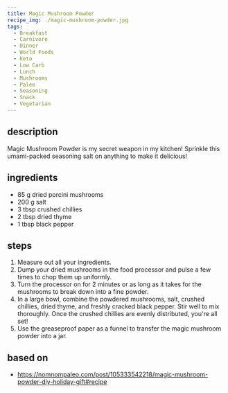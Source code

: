 ```yaml
---
title: Magic Mushroom Powder
recipe_img: ./magic-mushroom-powder.jpg
tags:
  - Breakfast
  - Carnivore
  - Dinner
  - World Foods
  - Keto
  - Low Carb
  - Lunch
  - Mushrooms
  - Paleo
  - Seasoning
  - Snack
  - Vegetarian
---
```


## description

Magic Mushroom Powder is my secret weapon in my kitchen! Sprinkle this umami-packed seasoning salt on anything to make it delicious!

## ingredients

- 85 g dried porcini mushrooms
- 200 g salt
- 3 tbsp crushed chillies
- 2 tbsp dried thyme
- 1 tbsp black pepper

## steps

1. Measure out all your ingredients.
2. Dump your dried mushrooms in the food processor and pulse a few times to chop them up uniformly.
3. Turn the processor on for 2 minutes or as long as it takes for the mushrooms to break down into a fine powder.
4. In a large bowl, combine the powdered mushrooms, salt, crushed chillies, dried thyme, and freshly cracked black pepper. Stir well to mix thoroughly. Once the crushed chillies are evenly distributed, you're all set!
5. Use the greaseproof paper as a funnel to transfer the magic mushroom powder into a jar.

## based on

- https://nomnompaleo.com/post/105333542218/magic-mushroom-powder-diy-holiday-gift#recipe
